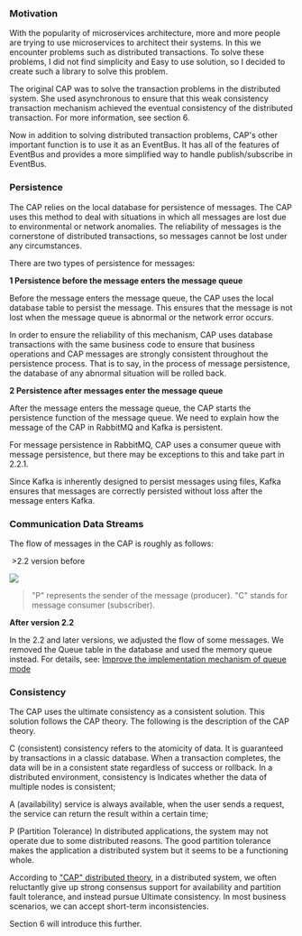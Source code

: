 ### Motivation

With the popularity of microservices architecture, more and more people are trying to use microservices to architect their systems. In this we encounter problems such as distributed transactions. To solve these problems, I did not find simplicity and Easy to use solution, so I decided to create such a library to solve this problem.

The original CAP was to solve the transaction problems in the distributed system. She used asynchronous to ensure that this weak consistency transaction mechanism achieved the eventual consistency of the distributed transaction. For more information, see section 6.

Now in addition to solving distributed transaction problems, CAP's other important function is to use it as an EventBus. It has all of the features of EventBus and provides a more simplified way to handle publish/subscribe in EventBus.

### Persistence

The CAP relies on the local database for persistence of messages. The CAP uses this method to deal with situations in which all messages are lost due to environmental or network anomalies. The reliability of messages is the cornerstone of distributed transactions, so messages cannot be lost under any circumstances.

There are two types of persistence for messages:

**1 Persistence before the message enters the message queue**

Before the message enters the message queue, the CAP uses the local database table to persist the message. This ensures that the message is not lost when the message queue is abnormal or the network error occurs.

In order to ensure the reliability of this mechanism, CAP uses database transactions with the same business code to ensure that business operations and CAP messages are strongly consistent throughout the persistence process. That is to say, in the process of message persistence, the database of any abnormal situation will be rolled back.

**2 Persistence after messages enter the message queue**
 
After the message enters the message queue, the CAP starts the persistence function of the message queue. We need to explain how the message of the CAP in RabbitMQ and Kafka is persistent.

For message persistence in RabbitMQ, CAP uses a consumer queue with message persistence, but there may be exceptions to this and take part in 2.2.1.

Since Kafka is inherently designed to persist messages using files, Kafka ensures that messages are correctly persisted without loss after the message enters Kafka.

### Communication Data Streams

The flow of messages in the CAP is roughly as follows:

 >2.2 version before

![](http://images2017.cnblogs.com/blog/250417/201708/250417-20170803174645928-1813351415.png)

> "P" represents the sender of the message (producer). "C" stands for message consumer (subscriber).

**After version 2.2**

In the 2.2 and later versions, we adjusted the flow of some messages. We removed the Queue table in the database and used the memory queue instead. For details, see: [Improve the implementation mechanism of queue mode](https://github.com/dotnetcore/CAP/issues/96)
 
### Consistency

The CAP uses the ultimate consistency as a consistent solution. This solution follows the CAP theory. The following is the description of the CAP theory.

C (consistent) consistency refers to the atomicity of data. It is guaranteed by transactions in a classic database. When a transaction completes, the data will be in a consistent state regardless of success or rollback. In a distributed environment, consistency is Indicates whether the data of multiple nodes is consistent;

A (availability) service is always available, when the user sends a request, the service can return the result within a certain time;

P (Partition Tolerance) In distributed applications, the system may not operate due to some distributed reasons. The good partition tolerance makes the application a distributed system but it seems to be a functioning whole.

According to ["CAP" distributed theory](https://en.wikipedia.org/wiki/CAP_theorem), in a distributed system, we often reluctantly give up strong consensus support for availability and partition fault tolerance, and instead pursue Ultimate consistency. In most business scenarios, we can accept short-term inconsistencies.

Section 6 will introduce this further.
